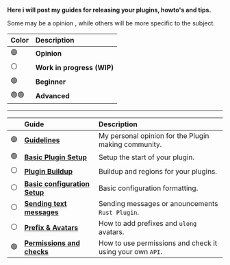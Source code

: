 **Here i will post my guides for releasing your plugins, howto's and tips.**

Some may be a opinion , while others will be more specific to the subject.

| Color | Description |
| :--- | :--- |
| 🟣 | **Opinion** |
| ⚪ | **Work in progress (WIP)** |
| 🟢 | **Beginner** |
| 🟢🟢 | **Advanced** |

---
| | Guide | Description |
| :--- | :--- | :--- |
| :purple_circle: | [**Guidelines**](https://github.com/KrunghCrow/Plugin-Guidelines/blob/main/Guidelines.md) |  My personal opinion for the Plugin making community.|
| 🟢 | [**Basic Plugin Setup**](https://github.com/KrunghCrow/Plugin-Guidelines/blob/main/BasicPluginSetup.md) | Setup the start of your plugin. |
| ⚪ | [**Plugin Buildup**](https://github.com/KrunghCrow/Plugin-Guidelines/blob/main/Plugin%20Buildup.md) | Buildup and regions for your plugins. |
| ⚪ | [**Basic configuration Setup**](https://github.com/KrunghCrow/Plugin-Guidelines/blob/main/Basic%20configuration%20Setup.md)| Basic configuration formatting. |
| ⚪ | [**Sending text messages**](https://github.com/KrunghCrow/Plugin-Guidelines/blob/main/Sending%20text%20messages.md)| Sending messages or anouncements `Rust Plugin`. |
| ⚪ | [**Prefix & Avatars**](https://github.com/KrunghCrow/Plugin-Guidelines/blob/main/Prefix%20%26%20Avatars.md) | How to add prefixes and `ulong` avatars. |
| 🟢 | [**Permissions and checks**](https://github.com/KrunghCrow/Plugin-Guidelines/blob/main/Permissions%20and%20checks.md) | How to use permissions and check it using your own `API`. |

